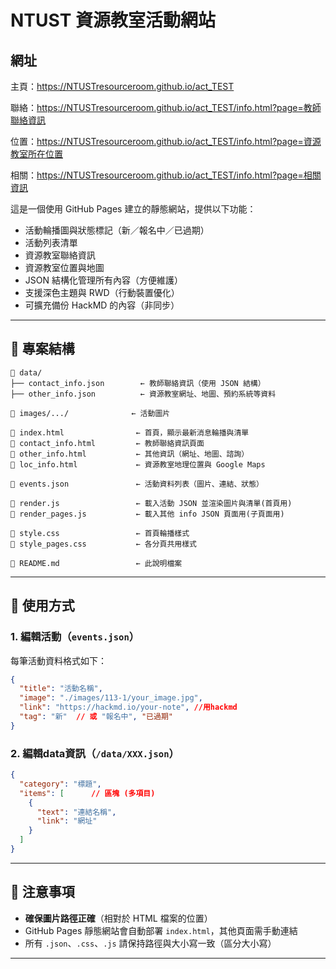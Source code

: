 # NTUST 資源教室活動網站

## 網址
主頁：https://NTUSTresourceroom.github.io/act_TEST

聯絡：https://NTUSTresourceroom.github.io/act_TEST/info.html?page=教師聯絡資訊

位置：https://NTUSTresourceroom.github.io/act_TEST/info.html?page=資源教室所在位置

相關：https://NTUSTresourceroom.github.io/act_TEST/info.html?page=相關資訊


這是一個使用 GitHub Pages 建立的靜態網站，提供以下功能：

- 活動輪播圖與狀態標記（新／報名中／已過期）
- 活動列表清單
- 資源教室聯絡資訊
- 資源教室位置與地圖
- JSON 結構化管理所有內容（方便維護）
- 支援深色主題與 RWD（行動裝置優化）
- 可擴充備份 HackMD 的內容（非同步）

---

## 📁 專案結構

```plaintext
📁 data/
├── contact_info.json        ← 教師聯絡資訊（使用 JSON 結構）
├── other_info.json          ← 資源教室網址、地圖、預約系統等資料

📁 images/.../              ← 活動圖片

📄 index.html                ← 首頁，顯示最新消息輪播與清單
📄 contact_info.html         ← 教師聯絡資訊頁面
📄 other_info.html           ← 其他資訊（網址、地圖、諮詢）
📄 loc_info.html             ← 資源教室地理位置與 Google Maps

📄 events.json               ← 活動資料列表（圖片、連結、狀態）

📄 render.js                 ← 載入活動 JSON 並渲染圖片與清單(首頁用)
📄 render_pages.js           ← 載入其他 info JSON 頁面用(子頁面用)

📄 style.css                 ← 首頁輪播樣式
📄 style_pages.css           ← 各分頁共用樣式

📄 README.md                 ← 此說明檔案
```

---

## 🔧 使用方式

### 1. 編輯活動（`events.json`）

每筆活動資料格式如下：

```json
{
  "title": "活動名稱",
  "image": "./images/113-1/your_image.jpg",
  "link": "https://hackmd.io/your-note", //用hackmd
  "tag": "新"  // 或 "報名中", "已過期"
}
```

### 2. 編輯data資訊（`/data/XXX.json`）

```json
{
  "category": "標題",
  "items": [      // 區塊 (多項目)
    {
      "text": "連結名稱", 
      "link": "網址"
    }
  ]
}
```

---

## 📌 注意事項

- **確保圖片路徑正確**（相對於 HTML 檔案的位置）
- GitHub Pages 靜態網站會自動部署 `index.html`，其他頁面需手動連結
- 所有 `.json`、`.css`、`.js` 請保持路徑與大小寫一致（區分大小寫）

---
